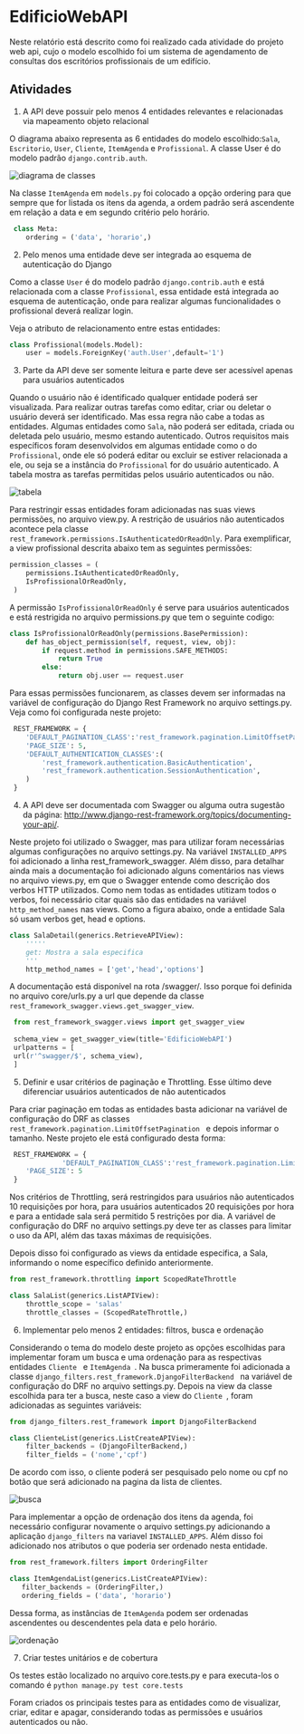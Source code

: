 # EdificioWebAPI
Neste relatório está descrito como foi realizado cada atividade do projeto web api, cujo o modelo escolhido foi um
 sistema de agendamento de consultas dos escritórios profissionais de um edifício.

## Atividades

1. A  API  deve  possuir  pelo  menos  4  entidades  relevantes  e  relacionadas  via mapeamento objeto relacional

O diagrama abaixo representa as 6 entidades do modelo escolhido:```Sala```, ```Escritorio```, ```User```, ```Cliente```,
```ItemAgenda``` e ```Profissional```.
A classe User é do modelo padrão  ```django.contrib.auth```.

![diagrama de classes](/imagens/edifício.png)

Na classe ```ItemAgenda``` em ```models.py``` foi colocado a opção ordering para que sempre que for listada os itens da 
agenda, a ordem padrão será ascendente em relação a data e em segundo critério pelo horário.

```python
 class Meta:  
    ordering = ('data', 'horario',)  

```

2. Pelo menos uma entidade deve ser integrada ao esquema de autenticação do Django

Como a classe ```User``` é do modelo padrão  ```django.contrib.auth``` e está relacionada com a classe ```Profissional```,
 essa entidade está integrada ao esquema de autenticação, onde para realizar algumas funcionalidades o profissional 
 deverá realizar login.
 
 Veja o atributo de relacionamento entre estas entidades:
```python
class Profissional(models.Model):  
    user = models.ForeignKey('auth.User',default='1')  
```

3. Parte da API deve ser somente leitura e parte deve ser acessível apenas para usuários autenticados

Quando o usuário não é identificado qualquer entidade poderá ser visualizada. Para realizar outras tarefas como editar,
 criar ou deletar o usuário deverá ser identificado. Mas essa regra não cabe a todas as entidades. Algumas entidades 
 como ```Sala```, não poderá ser editada, criada ou deletada pelo usuário, mesmo estando autenticado. Outros requisitos 
 mais específicos foram desenvolvidos em algumas entidade como o do ```Profissional```, onde ele só poderá editar ou 
 excluir se estiver relacionada a ele, ou seja se a instância do ```Profissional``` for do usuário autenticado. 
A tabela mostra as tarefas permitidas pelos usuário autenticados ou não.

![tabela](/imagens/tabela.png)

Para restringir essas entidades foram adicionadas nas suas views permissões, no arquivo view.py. A restrição de usuários
 não autenticados acontece pela classe ```rest_framework.permissions.IsAuthenticatedOrReadOnly```. Para  exemplificar, 
 a view profissional descrita abaixo tem as seguintes permissões:

```python
permission_classes = (  
    permissions.IsAuthenticatedOrReadOnly,  
    IsProfissionalOrReadOnly,  
 )   
```

A permissão ```IsProfissionalOrReadOnly``` é serve para usuários autenticados e está restrigida no arquivo 
permissions.py que tem o seguinte codigo:

```python
class IsProfissionalOrReadOnly(permissions.BasePermission):  
    def has_object_permission(self, request, view, obj):  
        if request.method in permissions.SAFE_METHODS:  
            return True  
        else:  
            return obj.user == request.user  
```

Para essas permissões funcionarem, as classes devem ser informadas na variável de configuração do Django Rest Framework 
no arquivo settings.py. Veja como foi configurada neste projeto:

```python
 REST_FRAMEWORK = {  
    'DEFAULT_PAGINATION_CLASS':'rest_framework.pagination.LimitOffsetPagination',  
    'PAGE_SIZE': 5,  
    'DEFAULT_AUTHENTICATION_CLASSES':(  
        'rest_framework.authentication.BasicAuthentication',  
        'rest_framework.authentication.SessionAuthentication',  
    )  
 }  

```

4. A  API  deve  ser  documentada  com  Swagger  ou  alguma  outra  sugestão  da página: 
http://www.django-rest-framework.org/topics/documenting-your-api/.

Neste projeto foi utilizado o Swagger, mas para utilizar foram necessárias algumas configurações no arquivo settings.py.
 Na variável ```INSTALLED_APPS``` foi adicionado a linha rest_framework_swagger.
Além disso, para detalhar ainda mais a documentação foi adicionado alguns comentários nas views no arquivo views.py, 
em que o Swagger entende como descrição dos verbos HTTP utilizados.
Como nem todas as entidades utitizam todos o verbos, foi necessário citar quais são das entidades na variável  
```http_method_names``` nas views. Como a figura abaixo, onde a entidade Sala só usam verbos get, head e options.

```python
class SalaDetail(generics.RetrieveAPIView):  
    ''''' 
    get: Mostra a sala especifica 
    '''  
    http_method_names = ['get','head','options']
```

A documentação está disponível na rota /swagger/. Isso porque foi definida no arquivo core/urls.py a url que depende da
 classe ```rest_framework_swagger.views.get_swagger_view```.
 

```python
 from rest_framework_swagger.views import get_swagger_view  
  
 schema_view = get_swagger_view(title='EdificioWebAPI')  
 urlpatterns = [  
 url(r'^swagger/$', schema_view),  
 ] 
 ```
5. Definir e usar critérios de paginação e Throttling. Esse último deve diferenciar usuários autenticados de não
 autenticados

Para criar paginação em todas as entidades basta adicionar na variável de configuração do DRF as classes
  ```rest_framework.pagination.LimitOffsetPagination ``` e depois informar o tamanho. Neste projeto ele está 
 configurado desta forma:
 

```python
 REST_FRAMEWORK = {  
             'DEFAULT_PAGINATION_CLASS':'rest_framework.pagination.LimitOffsetPagination',  
    'PAGE_SIZE': 5  
 } 
 ```
 
 Nos critérios de Throttling, será restringidos para usuários não autenticados 10 requisições por hora, para usuários 
 autenticados 20 requisições por hora e para a entidade sala será permitido 5 restrições por dia. A variável de 
 configuração do DRF no arquivo settings.py deve ter as classes para limitar o uso da API, além das taxas máximas de
  requisições.
  
 Depois disso foi configurado as views da entidade especifica, a Sala, informando o nome específico definido anteriormente.


```python
from rest_framework.throttling import ScopedRateThrottle

class SalaList(generics.ListAPIView):
    throttle_scope = 'salas'
    throttle_classes = (ScopedRateThrottle,)
 ```
 
 
6. Implementar pelo menos 2 entidades: filtros, busca e ordenação

Considerando o tema do modelo deste projeto as opções escolhidas para implementar foram um busca e uma ordenação para 
as respectivas entidades  ```Cliente ``` e  ```ItemAgenda ```.
Na busca primeramente foi adicionada a classe  ```django_filters.rest_framework.DjangoFilterBackend ``` na variável de 
configuração do DRF no arquivo settings.py. Depois na view da classe escolhida para ter a busca, neste caso a view do 
 ```Cliente ```, foram adicionadas as seguintes variáveis:
 

```python
from django_filters.rest_framework import DjangoFilterBackend

class ClienteList(generics.ListCreateAPIView):
    filter_backends = (DjangoFilterBackend,)
    filter_fields = ('nome','cpf')

```

De acordo com isso, o cliente poderá ser pesquisado pelo nome ou cpf no botão que será adicionado na pagina da lista de
 clientes. 


![busca](/imagens/busca.png)

Para implementar a opção de ordenação dos itens da agenda, foi necessário configurar novamente o arquivo settings.py 
adicionando a aplicação ```django_filters``` na variavel ```INSTALLED_APPS```. Além disso foi adicionado nos atributos o que 
poderia ser ordenado nesta entidade. 



```python
from rest_framework.filters import OrderingFilter

class ItemAgendaList(generics.ListCreateAPIView):
   filter_backends = (OrderingFilter,)
   ordering_fields = ('data', 'horario')
```

Dessa forma, as instâncias de ```ItemAgenda``` podem ser ordenadas ascendentes ou descendentes pela data e pelo horário.
 
 
![ordenação](/imagens/ordenação.png)


7. Criar testes unitários e de cobertura

Os testes estão localizado no arquivo core.tests.py e para executa-los o comando é 
```python manage.py test core.tests```

Foram criados os principais testes para as entidades como de visualizar, criar, editar e apagar, considerando todas as 
permissões e usuários autenticados ou não.
    




